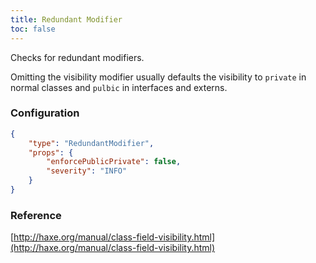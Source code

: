 ```yaml
---
title: Redundant Modifier
toc: false
---
```


Checks for redundant modifiers.

Omitting the visibility modifier usually defaults the visibility to `private` in normal classes and `pulbic` in interfaces and externs.

### Configuration

```json
{
    "type": "RedundantModifier",
    "props": {
        "enforcePublicPrivate": false,
        "severity": "INFO"
    }
}
```

### Reference

[http://haxe.org/manual/class-field-visibility.html](http://haxe.org/manual/class-field-visibility.html)
